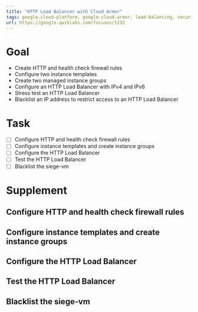 ```yaml
---
title: "HTTP Load Balancer with Cloud Armor"
tags: google-cloud-platform, google-cloud-armor, load-balancing, security-engineering
url: https://google.qwiklabs.com/focuses/1232
---
```


# Goal
- Create HTTP and health check firewall rules
- Configure two instance templates
- Create two managed instance groups
- Configure an HTTP Load Balancer with IPv4 and IPv6
- Stress test an HTTP Load Balancer
- Blacklist an IP address to restrict access to an HTTP Load Balancer

# Task
- [ ] Configure HTTP and health check firewall rules
- [ ] Configure instance templates and create instance groups
- [ ] Configure the HTTP Load Balancer
- [ ] Test the HTTP Load Balancer
- [ ] Blacklist the siege-vm

# Supplement
## Configure HTTP and health check firewall rules
## Configure instance templates and create instance groups
## Configure the HTTP Load Balancer
## Test the HTTP Load Balancer
## Blacklist the siege-vm
